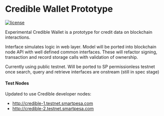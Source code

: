 # Credible Wallet Prototype

[![license](https://img.shields.io/github/license/cosmos/cosmos-sdk.svg)](LICENSE)

Experimental Credible Wallet is a prototype for credit data on blockchain interactions. 

Interface simulates logic in web layer. Model will be ported into blockchain node API with well defined common interfaces. These will refactor signing, transaction and record storage calls with validation of ownership.

Currently using public testnet. Will be ported to SP permissionless testnet once search, query and retrieve interfaces are onstream (still in spec stage)

#### Test Nodes

Updated to use Credible developer nodes:
- http://credible-1.testnet.smartpesa.com
- http://credible-2.testnet.smartpesa.com
